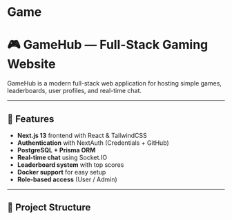 # Game
# 🎮 GameHub — Full-Stack Gaming Website

GameHub is a modern full-stack web application for hosting simple games,
leaderboards, user profiles, and real-time chat.

---

## 🚀 Features

- **Next.js 13** frontend with React & TailwindCSS
- **Authentication** with NextAuth (Credentials + GitHub)
- **PostgreSQL + Prisma ORM**
- **Real-time chat** using Socket.IO
- **Leaderboard system** with top scores
- **Docker support** for easy setup
- **Role-based access** (User / Admin)

---

## 📂 Project Structure
